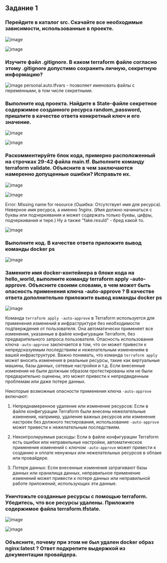 ## Задание 1
### Перейдите в каталог src. Скачайте все необходимые зависимости, использованные в проекте.
![image](https://github.com/dikalov/devops-28/assets/126553776/c8221174-99de-49f7-bba1-db1d6f1d823e)

![image](https://github.com/dikalov/devops-28/assets/126553776/9f4c0a95-0309-4fc6-9791-b73224efbf5f)

### Изучите файл .gitignore. В каком terraform файле согласно этому .gitignore допустимо сохранить личную, секретную информацию?
![image](https://github.com/dikalov/devops-28/assets/126553776/ed5b6310-bdc6-4220-8578-196d7d07c761)
personal.auto.tfvars - позволяет именовать файлы с переменными, в том числе секретными.

### Выполните код проекта. Найдите в State-файле секретное содержимое созданного ресурса random_password, пришлите в качестве ответа конкретный ключ и его значение.

![image](https://github.com/dikalov/devops-28/assets/126553776/868264df-19b1-459c-9a2b-b67d99c6fa03)

![image](https://github.com/dikalov/devops-28/assets/126553776/1da05e43-7408-462a-b2d8-305631bc654f)

### Раскомментируйте блок кода, примерно расположенный на строчках 29-42 файла main.tf. Выполните команду terraform validate. Объясните в чем заключаются намеренно допущенные ошибки? Исправьте их.

![image](https://github.com/dikalov/devops-28/assets/126553776/b20cdaeb-0472-4ad1-ad8b-4898d7dbbe27)

![image](https://github.com/dikalov/devops-28/assets/126553776/ccc0bd74-0470-4ddf-81b5-830345e37853)

Error: Missing name for resource (Ошибка: Отсутствует имя для ресурса). Неверное имя ресурса, а именно 1nginx. (Имя должно начинаться с буквы или подчеркивания и может содержать только буквы, цифры, подчеркивания и тире.) Ну а также "fake.resuld" - бред какой то.

![image](https://github.com/dikalov/devops-28/assets/126553776/4ddf6f37-1c7d-45f6-b6e2-d267eea42e86)

### Выполните код. В качестве ответа приложите вывод команды docker ps
![image](https://github.com/dikalov/devops-28/assets/126553776/dd3aa5d3-7669-4f70-851a-d61f2ad923ee)

### Замените имя docker-контейнера в блоке кода на hello_world, выполните команду terraform apply -auto-approve. Объясните своими словами, в чем может быть опасность применения ключа -auto-approve ? В качестве ответа дополнительно приложите вывод команды docker ps

![image](https://github.com/dikalov/devops-28/assets/126553776/9f8c7b70-9fa5-403f-94c9-fd17ef69e3a6)

Команда `terraform apply -auto-approve` в Terraform используется для применения изменений в инфраструктуре без необходимости подтверждения от пользователя. Она автоматически применяет все изменения, указанные в файле конфигурации Terraform, без предварительного запроса пользователя. Опасность использования ключа `-auto-approve` заключается в том, что он может привести к непредсказуемым последствиям и нежелательным изменениям в вашей инфраструктуре. Важно понимать, что команда `terraform apply` может вносить изменения в реальные ресурсы, такие как виртуальные машины, базы данных, сетевые настройки и т.д. Если внесенные изменения не были должным образом протестированы или не были предварительно оценены, это может привести к непредвиденным проблемам или даже потере данных.

Некоторые возможные опасности применения ключа `-auto-approve` включают:

1. Непреднамеренное удаление или изменение ресурсов: Если в файле конфигурации Terraform были внесены нежелательные изменения, например, удаление важных ресурсов или изменение настроек без должного тестирования, использование `-auto-approve` может привести к нежелательным последствиям.

2. Неконтролируемые расходы: Если в файле конфигурации Terraform есть ошибки или неправильные настройки, автоматическое применение изменений с ключом `-auto-approve` может привести к созданию и оплате ненужных или нежелательных ресурсов в облаке или провайдере.

3. Потеря данных: Если внесенные изменения затрагивают базы данных или хранилища данных, неправильное применение изменений может привести к потере данных или неправильной работе приложений, использующих эти данные.

### Уничтожьте созданные ресурсы с помощью terraform. Убедитесь, что все ресурсы удалены. Приложите содержимое файла terraform.tfstate.

![image](https://github.com/dikalov/devops-28/assets/126553776/a45ffa97-342c-4e82-be3c-25fa6adc1eb3)

![image](https://github.com/dikalov/devops-28/assets/126553776/e4902483-3230-40b2-9158-3a4dfef6125b)

### Объясните, почему при этом не был удален docker образ nginx:latest ? Ответ подкрепите выдержкой из документации провайдера.




